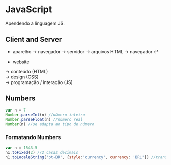# JavaScript
 Apendendo a linguagem JS.

## Client and Server
- aparelho -> navegador -> servidor -> arquivos HTML -> navegador ↩
* website

-> conteúdo (HTML) <br>
-> design (CSS) <br>
-> programação / interação (JS) <br>

## Numbers

```js
var n = 7
Number.parseInt(n) //número inteiro
Number.parseFloat(n) //número real
Number(n) //se adapta ao tipo de número
```

### Formatando Numbers
```js
var n = 1543.5
n1.toFixed(2) //2 casas decimais
n1.toLocaleString('pt-BR', {style:'currency', currency: 'BRL'}) //transforma número em moeda
```
